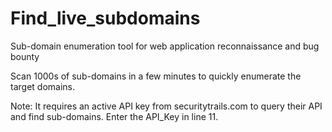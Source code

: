 # Find_live_subdomains

Sub-domain enumeration tool for web application reconnaissance and bug bounty

Scan 1000s of sub-domains in a few minutes to quickly enumerate the target domains.

Note: It requires an active API key from securitytrails.com to query their API and find sub-domains.
Enter the API_Key in line 11.

